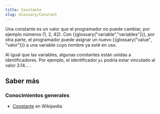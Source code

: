 ```yaml
---
title: Constante
slug: Glossary/Constant
---
```


Una constante es un valor que el programador no puede cambiar, por ejemplo números (1, 2, 42). Con {{glossary("variable","variables")}}, por otra parte, el programador puede asignar un nuevo {{glossary("value", "valor")}} a una variable cuyo nombre ya esté en uso.

Al igual que las variables, algunas constantes están unidas a identificadores. Por ejemplo, el identificador `pi` podría estar vinculado al valor 3.14... .

## Saber más

### Conocimientos generales

- [Constante](<https://es.wikipedia.org/wiki/Constante_(informática)>) en Wikipedia
